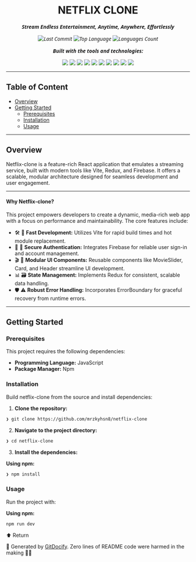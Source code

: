 <div align="center">

# NETFLIX CLONE
<span style="font-family: ui-sans-serif,system-ui,sans-serif,'Apple Color Emoji','Segoe UI Emoji','Segoe UI Symbol','Noto Color Emoji'; font-style: italic;">
<b>Stream Endless Entertainment, Anytime, Anywhere, Effortlessly</b>

![Last Commit](https://img.shields.io/github/last-commit/mrzkyhsn8/netflix-clone) ![Top Language](https://img.shields.io/github/languages/top/mrzkyhsn8/netflix-clone) ![Languages Count](https://img.shields.io/github/languages/count/mrzkyhsn8/netflix-clone)


</span>
<span style="font-family: ui-sans-serif,system-ui,sans-serif,'Apple Color Emoji','Segoe UI Emoji','Segoe UI Symbol','Noto Color Emoji'; font-style: italic;">
<b>Built with the tools and technologies:</b>
</span>

<img src="https://img.shields.io/badge/json-5E5C5C?style=for-the-badge&logo=json&logoColor=white" /> <img src="https://img.shields.io/badge/Markdown-000000?style=for-the-badge&logo=markdown&logoColor=white" /> <img src="https://img.shields.io/badge/npm-CB3837?style=for-the-badge&logo=npm&logoColor=white" /> <img src="https://img.shields.io/badge/firebase-ffca28?style=for-the-badge&logo=firebase&logoColor=black" /> <img src="https://img.shields.io/badge/JavaScript-323330?style=for-the-badge&logo=javascript&logoColor=F7DF1E" /> <img src="https://img.shields.io/badge/React-20232A?style=for-the-badge&logo=react&logoColor=61DAFB" /> <img src="https://img.shields.io/badge/Vite-B73BFE?style=for-the-badge&logo=vite&logoColor=FFD62E" /> <img src="https://img.shields.io/badge/eslint-3A33D1?style=for-the-badge&logo=eslint&logoColor=white" /> <img src="https://img.shields.io/badge/axios-671ddf?&style=for-the-badge&logo=axios&logoColor=white" /> <img src="https://img.shields.io/badge/styled--components-DB7093?style=for-the-badge&logo=styled-components&logoColor=white" />

</div>

---

## Table of Content
- [Overview](#overview)
- [Getting Started](#getting-started)
    - [Prerequisites](#prerequisites)
    - [Installation](#installation)
    - [Usage](#usage)

---

## Overview
Netflix-clone is a feature-rich React application that emulates a streaming service, built with modern tools like Vite, Redux, and Firebase. It offers a scalable, modular architecture designed for seamless development and user engagement.

---

#### Why Netflix-clone?

This project empowers developers to create a dynamic, media-rich web app with a focus on performance and maintainability. The core features include:

- 🛠️ 🚀 **Fast Development:** Utilizes Vite for rapid build times and hot module replacement.
- 🔐 🔑 **Secure Authentication:** Integrates Firebase for reliable user sign-in and account management.
- 🎬 🎥 **Modular UI Components:** Reusable components like MovieSlider, Card, and Header streamline UI development.
- 📊 🗃️ **State Management:** Implements Redux for consistent, scalable data handling.
- 🛡️ ⚠️ **Robust Error Handling:** Incorporates ErrorBoundary for graceful recovery from runtime errors.

---

## Getting Started
### Prerequisites
This project requires the following dependencies:

- **Programming Language:** JavaScript
- **Package Manager:** Npm

### Installation
Build netflix-clone from the source and install dependencies:

1. **Clone the repository:**
```bash
❯ git clone https://github.com/mrzkyhsn8/netflix-clone
```

2. **Navigate to the project directory:**
```bash
❯ cd netflix-clone
```

3. **Install the dependencies:**

**Using npm:**
```bash
❯ npm install
```

### Usage
Run the project with:

**Using npm:**
```bash
npm run dev
```

⬆ Return

🚀 Generated by [GitDocify](https://gitdocify.com). Zero lines of README code were harmed in the making 💁‍♂️